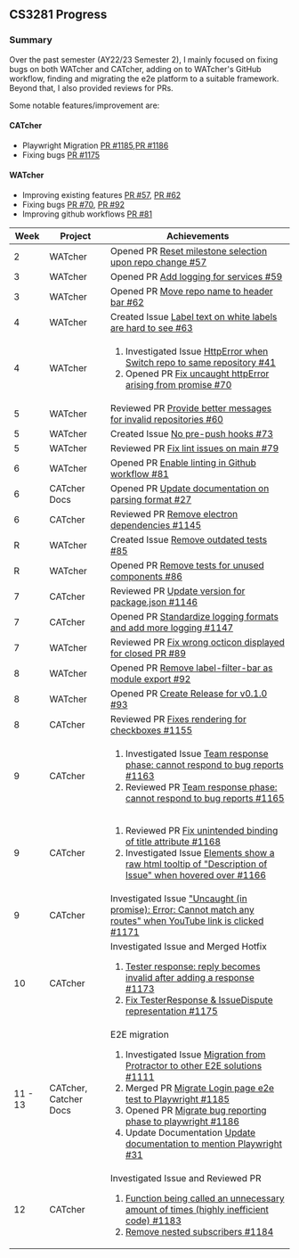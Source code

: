## CS3281 Progress

### Summary

Over the past semester (AY22/23 Semester 2), I mainly focused on fixing bugs on both WATcher and CATcher, adding on to WATcher's GitHub workflow, finding and migrating the e2e platform to a suitable framework. Beyond that, I also provided reviews for PRs.

Some notable features/improvement are:

#### CATcher
- Playwright Migration [PR #1185](https://github.com/CATcher-org/CATcher/pull/1185),[PR #1186](https://github.com/CATcher-org/CATcher/pull/1186)
- Fixing bugs [PR #1175](https://github.com/CATcher-org/CATcher/pull/1175)

#### WATcher
- Improving existing features [PR #57](https://github.com/CATcher-org/WATcher/pull/57), [PR #62](https://github.com/CATcher-org/WATcher/pull/62)
- Fixing bugs [PR #70](https://github.com/CATcher-org/WATcher/pull/70), [PR #92](https://github.com/CATcher-org/WATcher/pull/92)
- Improving github workflows [PR #81](https://github.com/CATcher-org/WATcher/pull/81)

| Week | Project | Achievements |
|------|---------|--------------|
| 2 | WATcher | Opened PR [Reset milestone selection upon repo change #57](https://github.com/CATcher-org/WATcher/pull/57) | 
| 3 | WATcher | Opened PR [Add logging for services #59](https://github.com/CATcher-org/WATcher/pull/59)
| 3 | WATcher | Opened PR [Move repo name to header bar #62](https://github.com/CATcher-org/WATcher/pull/62)
| 4 | WATcher | Created Issue [Label text on white labels are hard to see #63](https://github.com/CATcher-org/WATcher/issues/63)
| 4 | WATcher | <ol><li>Investigated Issue [HttpError when Switch repo to same repository #41](https://github.com/CATcher-org/WATcher/issues/41)</li><li>Opened PR [Fix uncaught httpError arising from promise #70](https://github.com/CATcher-org/WATcher/pull/70)</li></ol>
| 5 | WATcher | Reviewed PR [Provide better messages for invalid repositories #60](https://github.com/CATcher-org/WATcher/pull/60)
| 5 | WATcher | Created Issue [No pre-push hooks #73](https://github.com/CATcher-org/WATcher/issues/73)
| 5 | WATcher | Reviewed PR [Fix lint issues on main #79](https://github.com/CATcher-org/WATcher/pull/79)
| 6 | WATcher | Opened PR [Enable linting in Github workflow #81](https://github.com/CATcher-org/WATcher/pull/81)
| 6 | CATcher Docs | Opened PR [Update documentation on parsing format #27](https://github.com/CATcher-org/catcher-org.github.io/pull/27)
| 6 | CATcher | Reviewed PR [Remove electron dependencies #1145](https://github.com/CATcher-org/CATcher/pull/1145)
| R | WATcher | Created Issue [Remove outdated tests #85](https://github.com/CATcher-org/WATcher/issues/85)
| R | WATcher | Opened PR [Remove tests for unused components #86](https://github.com/CATcher-org/WATcher/pull/86)
| 7 | CATcher | Reviewed PR [Update version for package.json #1146](https://github.com/CATcher-org/CATcher/pull/1146)
| 7 | CATcher | Opened PR [Standardize logging formats and add more logging #1147](https://github.com/CATcher-org/CATcher/pull/1147)
| 7 | WATcher | Reviewed PR [Fix wrong octicon displayed for closed PR #89](https://github.com/CATcher-org/WATcher/pull/89)
| 8 | WATcher | Opened PR [Remove label-filter-bar as module export #92](https://github.com/CATcher-org/WATcher/pull/92)
| 8 | WATcher | Opened PR [Create Release for v0.1.0 #93](https://github.com/CATcher-org/WATcher/pull/93)
| 8 | CATcher | Reviewed PR [Fixes rendering for checkboxes #1155](https://github.com/CATcher-org/CATcher/pull/1155)
| 9 | CATcher | <ol><li>Investigated Issue [Team response phase: cannot respond to bug reports #1163](https://github.com/CATcher-org/CATcher/issues/1163)</li><li>Reviewed PR [Team response phase: cannot respond to bug reports #1165](https://github.com/CATcher-org/CATcher/pull/1165)</li></ol>
| 9 | CATcher | <ol><li>Reviewed PR [Fix unintended binding of title attribute #1168](https://github.com/CATcher-org/CATcher/pull/1168)</li><li>Investigated Issue [Elements show a raw html tooltip of "Description of Issue" when hovered over #1166](https://github.com/CATcher-org/CATcher/issues/1166)</li></ol>
| 9 | CATcher | Investigated Issue ["Uncaught (in promise): Error: Cannot match any routes" when YouTube link is clicked #1171](https://github.com/CATcher-org/CATcher/issues/1171)
| 10 | CATcher | Investigated Issue and Merged Hotfix <ol><li>[Tester response: reply becomes invalid after adding a response #1173](https://github.com/CATcher-org/CATcher/issues/1173)</li><li>[Fix TesterResponse & IssueDispute representation #1175](https://github.com/CATcher-org/CATcher/pull/1175)</li></ol>
| 11 - 13| CATcher, Catcher Docs | E2E migration<ol><li>Investigated Issue [Migration from Protractor to other E2E solutions #1111](https://github.com/CATcher-org/CATcher/issues/1111)</li><li>Merged PR [Migrate Login page e2e test to Playwright #1185](https://github.com/CATcher-org/CATcher/pull/1185)</li><li>Opened PR [Migrate bug reporting phase to playwright #1186](https://github.com/CATcher-org/CATcher/pull/1186)</li><li>Update Documentation [Update documentation to mention Playwright #31](https://github.com/CATcher-org/catcher-org.github.io/pull/31)</li></ol>
| 12 | CATcher | Investigated Issue and Reviewed PR <ol><li>[Function being called an unnecessary amount of times (highly inefficient code) #1183](https://github.com/CATcher-org/CATcher/issues/1183)</li><li>[Remove nested subscribers #1184](https://github.com/CATcher-org/CATcher/pull/1184)</li></ol>
